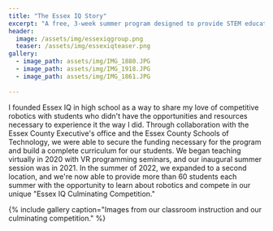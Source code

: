 ```yaml
---
title: "The Essex IQ Story"
excerpt: "A free, 3-week summer program designed to provide STEM education to Newark, NJ middle school students."
header:
  image: /assets/img/essexiqgroup.png
  teaser: /assets/img/essexiqteaser.png
gallery:
  - image_path: assets/img/IMG_1880.JPG
  - image_path: assets/img/IMG_1918.JPG
  - image_path: assets/img/IMG_1861.JPG
   
---
```


I founded Essex IQ in high school as a way to share my love of competitive robotics with students who didn't have the opportunities and resources necessary to experience it the way I did. Through collaboration with the Essex County Executive's office and the Essex County Schools of Technology, we were able to secure the funding necessary for the program and build a complete curriculum for our students. We began teaching virtually in 2020 with VR programming seminars, and our inaugural summer session was in 2021. In the summer of 2022, we expanded to a second location, and we're now able to provide more than 60 students each summer with the opportunity to learn about robotics and compete in our unique "Essex IQ Culminating Competition."

{% include gallery caption="Images from our classroom instruction and our culminating competition." %}

